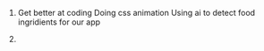 1. Get better at coding
   Doing css animation
   Using ai to detect food ingridients for our app

2. 